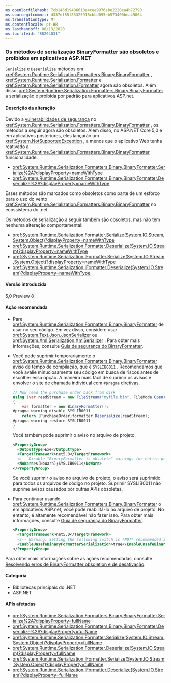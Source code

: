 ```yaml
---
ms.openlocfilehash: 7cb146d19486618a4cee9976abe2220ea4b72790
ms.sourcegitcommit: d337df55f83325918cbbd095eb573400bea49064
ms.translationtype: MT
ms.contentlocale: pt-BR
ms.lasthandoff: 08/13/2020
ms.locfileid: "88204031"
---
```

### <a name="binaryformatter-serialization-methods-are-obsolete-and-prohibited-in-aspnet-apps"></a>Os métodos de serialização BinaryFormatter são obsoletos e proibidos em aplicativos ASP.NET

`Serialize` e `Deserialize` métodos em <xref:System.Runtime.Serialization.Formatters.Binary.BinaryFormatter> , <xref:System.Runtime.Serialization.Formatter> e <xref:System.Runtime.Serialization.IFormatter> agora são obsoletos. Além disso, <xref:System.Runtime.Serialization.Formatters.Binary.BinaryFormatter> a serialização é proibida por padrão para aplicativos ASP.net.

#### <a name="change-description"></a>Descrição da alteração

Devido a [vulnerabilidades de segurança](../../../../docs/standard/serialization/binaryformatter-security-guide.md#binaryformatter-security-vulnerabilities) no <xref:System.Runtime.Serialization.Formatters.Binary.BinaryFormatter> , os métodos a seguir agora são obsoletos. Além disso, no ASP.NET Core 5,0 e em aplicativos posteriores, eles lançarão um <xref:System.NotSupportedException> , a menos que o aplicativo Web tenha reativado a <xref:System.Runtime.Serialization.Formatters.Binary.BinaryFormatter> funcionalidade.

- <xref:System.Runtime.Serialization.Formatters.Binary.BinaryFormatter.Serialize%2A?displayProperty=nameWithType>
- <xref:System.Runtime.Serialization.Formatters.Binary.BinaryFormatter.Deserialize%2A?displayProperty=nameWithType>

Esses métodos são marcados como obsoletos como parte de um esforço para o uso do vento <xref:System.Runtime.Serialization.Formatters.Binary.BinaryFormatter> no ecossistema do .net.

Os métodos de serialização a seguir também são obsoletos, mas não têm nenhuma alteração comportamental:

- <xref:System.Runtime.Serialization.Formatter.Serialize(System.IO.Stream,System.Object)?displayProperty=nameWithType>
- <xref:System.Runtime.Serialization.Formatter.Deserialize(System.IO.Stream)?displayProperty=nameWithType>
- <xref:System.Runtime.Serialization.IFormatter.Serialize(System.IO.Stream,System.Object)?displayProperty=nameWithType>
- <xref:System.Runtime.Serialization.IFormatter.Deserialize(System.IO.Stream)?displayProperty=nameWithType>

#### <a name="version-introduced"></a>Versão introduzida

5,0 Preview 8

#### <a name="recommended-action"></a>Ação recomendada

- Pare <xref:System.Runtime.Serialization.Formatters.Binary.BinaryFormatter> de usar no seu código. Em vez disso, considere usar <xref:System.Text.Json.JsonSerializer> ou <xref:System.Xml.Serialization.XmlSerializer> . Para obter mais informações, consulte [Guia de segurança do BinaryFormatter](../../../../docs/standard/serialization/binaryformatter-security-guide.md).

- Você pode suprimir temporariamente o <xref:System.Runtime.Serialization.Formatters.Binary.BinaryFormatter> aviso de tempo de compilação, que é `SYSLIB0011` . Recomendamos que você avalie minuciosamente seu código em busca de riscos antes de escolher essa opção. A maneira mais fácil de suprimir os avisos é envolver o site de chamada individual com `#pragma` diretivas.

  ```csharp
  // Now read the purchase order back from disk
  using (var readStream = new FileStream("myfile.bin", FileMode.Open))
  {
      var formatter = new BinaryFormatter();
  #pragma warning disable SYSLIB0011
      return (PurchaseOrder)formatter.Deserialize(readStream);
  #pragma warning restore SYSLIB0011
  }
  ```

  Você também pode suprimir o aviso no arquivo de projeto.

  ```xml
  <PropertyGroup>
    <OutputType>Exe</OutputType>
    <TargetFramework>net5.0</TargetFramework>
    <!-- Disable "BinaryFormatter is obsolete" warnings for entire project -->
    <NoWarn>$(NoWarn);SYSLIB0011</NoWarn>
  </PropertyGroup>
  ```

  Se você suprimir o aviso no arquivo de projeto, o aviso será suprimido para todos os arquivos de código no projeto. Suprimir SYSLIB0011 não suprime avisos causados por outras APIs obsoletas.

- Para continuar usando <xref:System.Runtime.Serialization.Formatters.Binary.BinaryFormatter> o em aplicativos ASP.net, você pode reabilitá-lo no arquivo de projeto. No entanto, é altamente recomendável não fazer isso. Para obter mais informações, consulte [Guia de segurança do BinaryFormatter](../../../../docs/standard/serialization/binaryformatter-security-guide.md).

  ```xml
  <PropertyGroup>
    <TargetFramework>net5.0</TargetFramework>
    <!-- Warning: Setting the following switch is *NOT* recommended in web apps. -->
    <EnableUnsafeBinaryFormatterSerialization>true</EnableUnsafeBinaryFormatterSerialization>
  </PropertyGroup>
  ```

Para obter mais informações sobre as ações recomendadas, consulte [Resolvendo erros de BinaryFormatter obsoletion e de desativação](https://aka.ms/binaryformatter).

#### <a name="category"></a>Categoria

- Bibliotecas principais do .NET
- ASP.NET

#### <a name="affected-apis"></a>APIs afetadas

- <xref:System.Runtime.Serialization.Formatters.Binary.BinaryFormatter.Serialize%2A?displayProperty=fullName>
- <xref:System.Runtime.Serialization.Formatters.Binary.BinaryFormatter.Deserialize%2A?displayProperty=fullName>
- <xref:System.Runtime.Serialization.Formatter.Serialize(System.IO.Stream,System.Object)?displayProperty=fullName>
- <xref:System.Runtime.Serialization.Formatter.Deserialize(System.IO.Stream)?displayProperty=fullName>
- <xref:System.Runtime.Serialization.IFormatter.Serialize(System.IO.Stream,System.Object)?displayProperty=fullName>
- <xref:System.Runtime.Serialization.IFormatter.Deserialize(System.IO.Stream)?displayProperty=fullName>

<!--

#### Affected APIs

- `Overload:System.Runtime.Serialization.Formatters.Binary.BinaryFormatter.Serialize`
- `Overload:System.Runtime.Serialization.Formatters.Binary.BinaryFormatter.Deserialize`
- `M:System.Runtime.Serialization.Formatter.Serialize(System.IO.Stream,System.Object)`
- `M:System.Runtime.Serialization.Formatter.Deserialize(System.IO.Stream)`
- `M:System.Runtime.Serialization.IFormatter.Serialize(System.IO.Stream,System.Object)`
- `M:System.Runtime.Serialization.IFormatter.Deserialize(System.IO.Stream)`

-->
